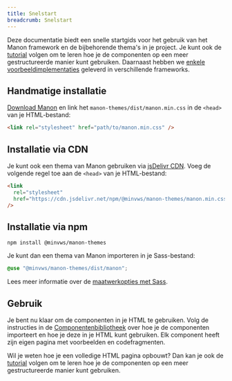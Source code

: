 ```yaml
---
title: Snelstart
breadcrumb: Snelstart
---
```


Deze documentatie biedt een snelle startgids voor het gebruik van het Manon
framework en de bijbehorende thema's in je project. Je kunt ook de
[tutorial](/getting-started/tutorial) volgen om te leren hoe je de componenten
op een meer gestructureerde manier kunt gebruiken. Daarnaast hebben we
[enkele voorbeeldimplementaties](https://github.com/minvws/nl-rdo-manon/tree/main/examples/)
geleverd in verschillende frameworks.

## Handmatige installatie

[Download Manon](https://github.com/minvws/nl-rdo-manon/archive/refs/heads/main.zip)
en link het `manon-themes/dist/manon.min.css` in de `<head>` van je
HTML-bestand:

```html
<link rel="stylesheet" href="path/to/manon.min.css" />
```

## Installatie via CDN

Je kunt ook een thema van Manon gebruiken via
[jsDelivr CDN](https://cdn.jsdelivr.net/npm/@minvws/manon-themes/). Voeg de
volgende regel toe aan de `<head>` van je HTML-bestand:

```html
<link
  rel="stylesheet"
  href="https://cdn.jsdelivr.net/npm/@minvws/manon-themes/manon.min.css"
/>
```

## Installatie via npm

```console
npm install @minvws/manon-themes
```

Je kunt dan een thema van Manon importeren in je Sass-bestand:

```scss
@use "@minvws/manon-themes/dist/manon";
```

Lees meer informatie over de
[maatwerkopties met Sass](https://minvws.github.io/nl-rdo-manon/getting-started/customization).

## Gebruik

Je bent nu klaar om de componenten in je HTML te gebruiken. Volg de instructies
in de [Componentenbibliotheek](/library) over hoe je de componenten importeert
en hoe je deze in je HTML kunt gebruiken. Elk component heeft zijn eigen pagina
met voorbeelden en codefragmenten.

Wil je weten hoe je een volledige HTML pagina opbouwt? Dan kan je ook de
[tutorial](/getting-started/tutorial) volgen om te leren hoe je de componenten
op een meer gestructureerde manier kunt gebruiken.
